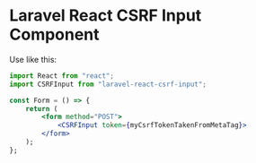 # Laravel React CSRF Input Component

Use like this:

```jsx
import React from "react";
import CSRFInput from "laravel-react-csrf-input";

const Form = () => {
	return (
		<form method="POST">
			<CSRFInput token={myCsrfTokenTakenFromMetaTag}>
		</form>
	);
};
```
